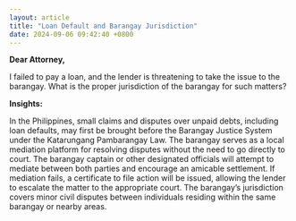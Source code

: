 ```yaml
---
layout: article
title: "Loan Default and Barangay Jurisdiction"
date: 2024-09-06 09:42:40 +0800
---
```


<p><strong>Dear Attorney,</strong></p><p>I failed to pay a loan, and the lender is threatening to take the issue to the barangay. What is the proper jurisdiction of the barangay for such matters?</p><p><strong>Insights:</strong></p><p>In the Philippines, small claims and disputes over unpaid debts, including loan defaults, may first be brought before the Barangay Justice System under the Katarungang Pambarangay Law. The barangay serves as a local mediation platform for resolving disputes without the need to go directly to court. The barangay captain or other designated officials will attempt to mediate between both parties and encourage an amicable settlement. If mediation fails, a certificate to file action will be issued, allowing the lender to escalate the matter to the appropriate court. The barangay’s jurisdiction covers minor civil disputes between individuals residing within the same barangay or nearby areas.</p>